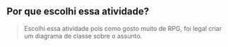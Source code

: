 ## Por que escolhi essa atividade?
> Escolhi essa atividade pois como gosto muito de RPG, foi legal criar um diagrama de classe sobre o assunto.